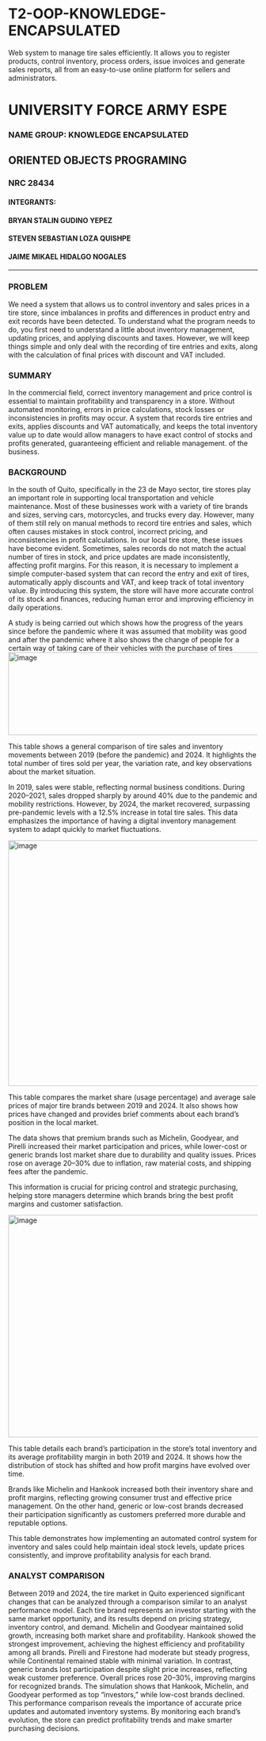 # T2-OOP-KNOWLEDGE-ENCAPSULATED
Web system to manage tire sales efficiently. It allows you to register products, control inventory, process orders, issue invoices and generate sales reports, all from an easy-to-use online platform for sellers and administrators.
# UNIVERSITY FORCE ARMY ESPE
### NAME GROUP: KNOWLEDGE ENCAPSULATED
## ORIENTED OBJECTS PROGRAMING
### NRC 28434
#### INTEGRANTS:
#### BRYAN STALIN GUDINO YEPEZ
#### STEVEN SEBASTIAN LOZA QUISHPE
#### JAIME MIKAEL HIDALGO NOGALES
---
### PROBLEM
We need a system that allows us to control inventory and sales prices in a tire store, since imbalances in profits and differences in product entry and exit records have been detected. To understand what the program needs to do, you first need to understand a little about inventory management, updating prices, and applying discounts and taxes. However, we will keep things simple and only deal with the recording of tire entries and exits, along with the calculation of final prices with discount and VAT included.
### SUMMARY 
In the commercial field, correct inventory management and price control is essential to maintain profitability and transparency in a store. Without automated monitoring, errors in price calculations, stock losses or inconsistencies in profits may occur. A system that records tire entries and exits, applies discounts and VAT automatically, and keeps the total inventory value up to date would allow managers to have exact control of stocks and profits generated, guaranteeing efficient and reliable management. of the business.
### BACKGROUND
In the south of Quito, specifically in the 23 de Mayo sector, tire stores play an important role in supporting local transportation and vehicle maintenance. Most of these businesses work with a variety of tire brands and sizes, serving cars, motorcycles, and trucks every day. However, many of them still rely on manual methods to record tire entries and sales, which often causes mistakes in stock control, incorrect pricing, and inconsistencies in profit calculations.
In our local tire store, these issues have become evident. Sometimes, sales records do not match the actual number of tires in stock, and price updates are made inconsistently, affecting profit margins. For this reason, it is necessary to implement a simple computer-based system that can record the entry and exit of tires, automatically apply discounts and VAT, and keep track of total inventory value. By introducing this system, the store will have more accurate control of its stock and finances, reducing human error and improving efficiency in daily operations.

A study is being carried out which shows how the progress of the years since before the pandemic where it was assumed that mobility was good and after the pandemic where it also shows the change of people for a certain way of taking care of their vehicles with the purchase of tires
<img width="637" height="167" alt="image" src="https://github.com/user-attachments/assets/3ba40eee-afc0-4889-8f0c-7389ac36f376" />

This table shows a general comparison of tire sales and inventory movements between 2019 (before the pandemic) and 2024. It highlights the total number of tires sold per year, the variation rate, and key observations about the market situation.

In 2019, sales were stable, reflecting normal business conditions. During 2020–2021, sales dropped sharply by around 40% due to the pandemic and mobility restrictions. However, by 2024, the market recovered, surpassing pre-pandemic levels with a 12.5% increase in total tire sales.
This data emphasizes the importance of having a digital inventory management system to adapt quickly to market fluctuations.

<img width="511" height="495" alt="image" src="https://github.com/user-attachments/assets/3411f3d3-492e-4ba3-b9fa-f3cb7f2dc8cc" />

This table compares the market share (usage percentage) and average sale prices of major tire brands between 2019 and 2024. It also shows how prices have changed and provides brief comments about each brand’s position in the local market.

The data shows that premium brands such as Michelin, Goodyear, and Pirelli increased their market participation and prices, while lower-cost or generic brands lost market share due to durability and quality issues. Prices rose on average 20–30% due to inflation, raw material costs, and shipping fees after the pandemic.

This information is crucial for pricing control and strategic purchasing, helping store managers determine which brands bring the best profit margins and customer satisfaction.

<img width="529" height="448" alt="image" src="https://github.com/user-attachments/assets/c3f7f336-2994-4472-8aee-776917823149" />

This table details each brand’s participation in the store’s total inventory and its average profitability margin in both 2019 and 2024. It shows how the distribution of stock has shifted and how profit margins have evolved over time.

Brands like Michelin and Hankook increased both their inventory share and profit margins, reflecting growing consumer trust and effective price management. On the other hand, generic or low-cost brands decreased their participation significantly as customers preferred more durable and reputable options.

This table demonstrates how implementing an automated control system for inventory and sales could help maintain ideal stock levels, update prices consistently, and improve profitability analysis for each brand.

### ANALYST COMPARISON

Between 2019 and 2024, the tire market in Quito experienced significant changes that can be analyzed through a comparison similar to an analyst performance model. Each tire brand represents an investor starting with the same market opportunity, and its results depend on pricing strategy, inventory control, and demand. Michelin and Goodyear maintained solid growth, increasing both market share and profitability. Hankook showed the strongest improvement, achieving the highest efficiency and profitability among all brands. Pirelli and Firestone had moderate but steady progress, while Continental remained stable with minimal variation. In contrast, generic brands lost participation despite slight price increases, reflecting weak customer preference. Overall prices rose 20–30%, improving margins for recognized brands. The simulation shows that Hankook, Michelin, and Goodyear performed as top “investors,” while low-cost brands declined. This performance comparison reveals the importance of accurate price updates and automated inventory systems. By monitoring each brand’s evolution, the store can predict profitability trends and make smarter purchasing decisions.


